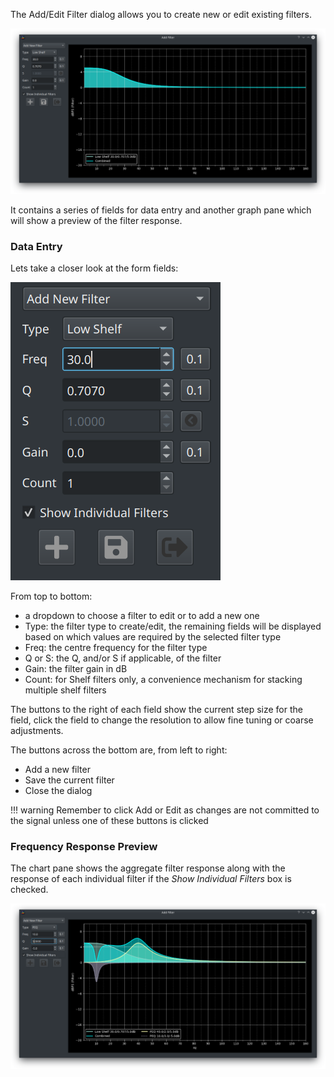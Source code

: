 The Add/Edit Filter dialog allows you to create new or edit existing filters.  

![Add Filter](../img/add_filter.png)

It contains a series of fields for data entry and another graph pane which will show a preview of the filter response.

### Data Entry 

Lets take a closer look at the form fields:

![Filter Controls](../img/edit_filter_controls.png)

From top to bottom:

* a dropdown to choose a filter to edit or to add a new one
* Type: the filter type to create/edit, the remaining fields will be displayed based on which values are required by the selected filter type
* Freq: the centre frequency for the filter type
* Q or S: the Q, and/or S if applicable, of the filter
* Gain: the filter gain in dB
* Count: for Shelf filters only, a convenience mechanism for stacking multiple shelf filters

The buttons to the right of each field show the current step size for the field, click the field to change the resolution to allow fine tuning or coarse adjustments.

The buttons across the bottom are, from left to right:

* Add a new filter
* Save the current filter
* Close the dialog

!!! warning
    Remember to click Add or Edit as changes are not committed to the signal unless one of these buttons is clicked

### Frequency Response Preview

The chart pane shows the aggregate filter response along with the response of each individual filter if the *Show Individual Filters* box is checked.

![Filter Preview](../img/filter_preview.png)     
